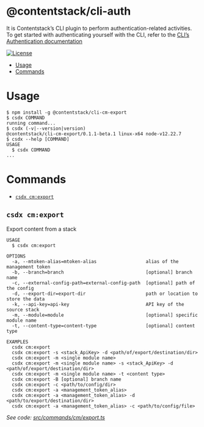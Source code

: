 @contentstack/cli-auth
===

It is Contentstack’s CLI plugin to perform authentication-related activities. To get started with authenticating yourself with the CLI, refer to the [CLI’s Authentication documentation](https://www.contentstack.com/docs/developers/cli/authentication)

[![License](https://img.shields.io/npm/l/@contentstack/cli)](https://github.com/contentstack/cli/blob/main/LICENSE)

<!-- toc -->
* [Usage](#usage)
* [Commands](#commands)
<!-- tocstop -->
# Usage
<!-- usage -->
```sh-session
$ npm install -g @contentstack/cli-cm-export
$ csdx COMMAND
running command...
$ csdx (-v|--version|version)
@contentstack/cli-cm-export/0.1.1-beta.1 linux-x64 node-v12.22.7
$ csdx --help [COMMAND]
USAGE
  $ csdx COMMAND
...
```
<!-- usagestop -->
# Commands
<!-- commands -->
* [`csdx cm:export`](#csdx-cmexport)

## `csdx cm:export`

Export content from a stack

```
USAGE
  $ csdx cm:export

OPTIONS
  -a, --mtoken-alias=mtoken-alias                  alias of the management token
  -b, --branch=branch                              [optional] branch name
  -c, --external-config-path=external-config-path  [optional] path of the config
  -d, --export-dir=export-dir                      path or location to store the data
  -k, --api-key=api-key                            API key of the source stack
  -m, --module=module                              [optional] specific module name
  -t, --content-type=content-type                  [optional] content type

EXAMPLES
  csdx cm:export
  csdx cm:export -s <stack_ApiKey> -d <path/of/export/destination/dir>
  csdx cm:export -m <single module name>
  csdx cm:export -m <single module name> -s <stack_ApiKey> -d <path/of/export/destination/dir>
  csdx cm:export -m <single module name> -t <content type>
  csdx cm:export -B [optional] branch name
  csdx cm:export -c <path/to/config/dir>
  csdx cm:export -a <management_token_alias>
  csdx cm:export -a <management_token_alias> -d <path/to/export/destination/dir>
  csdx cm:export -a <management_token_alias> -c <path/to/config/file>
```

_See code: [src/commands/cm/export.ts](https://github.com/contentstack/cli/blob/v0.1.1-beta.1/src/commands/cm/export.ts)_
<!-- commandsstop -->
